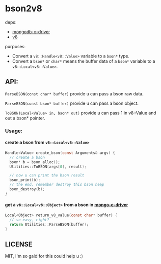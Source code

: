 bson2v8
=======

deps: 
* [mongodb-c-driver](https://github.com/mongodb/mongo-c-driver)
* [v8](https://github.com/v8/v8)

purposes:

* Convert a `v8::Handle<v8::Value>` variable to a `bson*` type.
* Convert a `bson*` or `char*` means the buffer data of a `bson*` variable to a `v8::Local<v8::Value>`.


## API:

`ParseBSON(const char* buffer)` provide u can pass a bson raw data.

`ParseBSON(const bson* buffer)` provide u can pass a bson object.

`ToBSON(Local<Value> in, bson* out)` provide u can pass 1 in v8::Value and out a bson* pointer.

### Usage:

#### create a bson from `v8::Local<v8::Value>`
```c
Handle<Value> create_bson(const Arguments& args) {
  // create a bson
  bson* b = bson_alloc();
  Utilities::ToBSON(args[0], result);

  // now u can print the bson result
  bson_print(b);
  // the end, remember destroy this bson heap
  bson_destroy(b);
}
```

#### get a `v8::Local<v8::Object>` from a bson in [mongo-c-driver](https://github.com/mongodb/mongo-c-driver)
```c
Local<Object> return_v8_value(const char* buffer) {
  // so easy, right?
  return Utilities::ParseBSON(buffer);
}
```




## LICENSE

MIT, I'm so gald for this could help u :)
